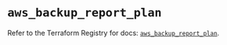# `aws_backup_report_plan`

Refer to the Terraform Registry for docs: [`aws_backup_report_plan`](https://registry.terraform.io/providers/hashicorp/aws/5.86.1/docs/resources/backup_report_plan).
